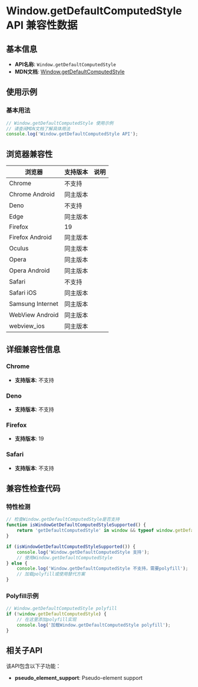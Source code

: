 # Window.getDefaultComputedStyle API 兼容性数据

## 基本信息

- **API名称**: `Window.getDefaultComputedStyle`
- **MDN文档**: [Window.getDefaultComputedStyle](https://developer.mozilla.org/docs/Web/API/Window/getDefaultComputedStyle)

## 使用示例

### 基本用法

```javascript
// Window.getDefaultComputedStyle 使用示例
// 请查阅MDN文档了解具体用法
console.log('Window.getDefaultComputedStyle API');
```

## 浏览器兼容性

| 浏览器 | 支持版本 | 说明 |
|--------|----------|------|
| Chrome | 不支持 |  |
| Chrome Android | 同主版本 |  |
| Deno | 不支持 |  |
| Edge | 同主版本 |  |
| Firefox | 19 |  |
| Firefox Android | 同主版本 |  |
| Oculus | 同主版本 |  |
| Opera | 同主版本 |  |
| Opera Android | 同主版本 |  |
| Safari | 不支持 |  |
| Safari iOS | 同主版本 |  |
| Samsung Internet | 同主版本 |  |
| WebView Android | 同主版本 |  |
| webview_ios | 同主版本 |  |

## 详细兼容性信息

### Chrome

- **支持版本**: 不支持

### Deno

- **支持版本**: 不支持

### Firefox

- **支持版本**: 19

### Safari

- **支持版本**: 不支持

## 兼容性检查代码

### 特性检测

```javascript
// 检查Window.getDefaultComputedStyle是否支持
function isWindowGetDefaultComputedStyleSupported() {
    return 'getDefaultComputedStyle' in window && typeof window.getDefaultComputedStyle === 'function';
}

if (isWindowGetDefaultComputedStyleSupported()) {
    console.log('Window.getDefaultComputedStyle 支持');
    // 使用Window.getDefaultComputedStyle
} else {
    console.log('Window.getDefaultComputedStyle 不支持，需要polyfill');
    // 加载polyfill或使用替代方案
}
```

### Polyfill示例

```javascript
// Window.getDefaultComputedStyle polyfill
if (!window.getDefaultComputedStyle) {
    // 在这里添加polyfill实现
    console.log('加载Window.getDefaultComputedStyle polyfill');
}
```

## 相关子API

该API包含以下子功能：

- **pseudo_element_support**: Pseudo-element support

